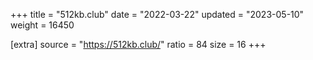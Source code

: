 +++
title = "512kb.club"
date = "2022-03-22"
updated = "2023-05-10"
weight = 16450

[extra]
source = "https://512kb.club/"
ratio = 84
size = 16
+++
